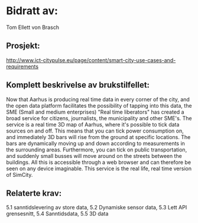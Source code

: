 # Bidratt av: 
Tom Ellett von Brasch
## Prosjekt: 
http://www.ict-citypulse.eu/page/content/smart-city-use-cases-and-requirements 
## Komplett beskrivelse av brukstilfellet: 
Now that Aarhus is producing real time data in every corner of the city, and the open data platform facilitates the possibility of tapping into this data, the SME (Small and medium enterprises) "Real time liberators" has created a broad service for citizens, journalists, the municipality and other SME's. The service is a real time 3D map of Aarhus, where it's possible to tick data sources on and off. This means that you can tick power consumption on, and immediately 3D bars will rise from the ground at specific locations. The bars are dynamically moving up and down according to measurements in the surrounding areas. Furthermore, you can tick on public transportation, and suddenly small busses will move around on the streets between the buildings. All this is accessible through a web browser and can therefore be seen on any device imaginable. This service is the real life, real time version of SimCity.
## Relaterte krav:  
5.1 sanntidslevering av store data, 5.2 Dynamiske sensor data, 5.3 Lett API grensesnitt, 5.4 Sanntidsdata, 5.5 3D data

